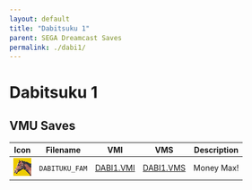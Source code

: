 ```yaml
---
layout: default
title: "Dabitsuku 1"
parent: SEGA Dreamcast Saves
permalink: ./dabi1/
---
```

# Dabitsuku 1

## VMU Saves

| Icon | Filename | VMI | VMS | Description |
|------|----------|-----|-----|-------------|
| ![Dabitsuku 1](../icons/DABITUKU_FAM.GIF) | `DABITUKU_FAM` | [DABI1.VMI](DABI1.VMI) | [DABI1.VMS](DABI1.VMS) | Money Max! |
